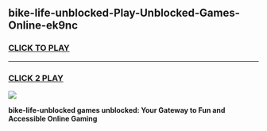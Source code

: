 
## bike-life-unblocked-Play-Unblocked-Games-Online-ek9nc
<h3>
<a href="https://premium76.site?title=bike-life-unblocked&ref=25A">CLICK TO PLAY</a></h3>
<hr>

<h3>
<a href="https://premium76.site?title=bike-life-unblocked&ref=25A">CLICK 2 PLAY</a>
  
</h3>

<a href="https://premium76.site?title=bike-life-unblocked&ref=25A"><img src="https://clearcache.store/games.png"></a>


**bike-life-unblocked games unblocked: Your Gateway to Fun and Accessible Online Gaming**
